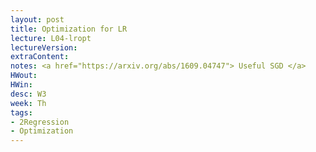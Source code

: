 ```yaml
---
layout: post
title: Optimization for LR
lecture: L04-lropt
lectureVersion: 
extraContent:
notes: <a href="https://arxiv.org/abs/1609.04747"> Useful SGD </a>
HWout: 
HWin:
desc: W3
week: Th
tags:
- 2Regression
- Optimization
---
```

